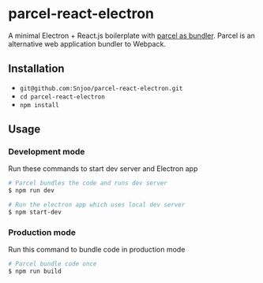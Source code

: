 # parcel-react-electron

A minimal Electron + React.js boilerplate with [parcel as bundler](https://github.com/parcel-bundler/parcel). Parcel is an alternative web application bundler to Webpack.

## Installation

* `git@github.com:Snjoo/parcel-react-electron.git`
* `cd parcel-react-electron`
* `npm install`

## Usage

### Development mode
Run these commands to start dev server and Electron app
``` bash
# Parcel bundles the code and runs dev server
$ npm run dev

# Run the electron app which uses local dev server
$ npm start-dev
```

### Production mode
Run this command to bundle code in production mode
``` bash
# Parcel bundle code once
$ npm run build
```
